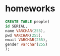 # homeworks

```sql
CREATE TABLE people(
id SERIAL,
name VARCHAR(255),
pwd VARCHAR(255),
email VARCHAR(255),
gender varchar(255)
);
```
